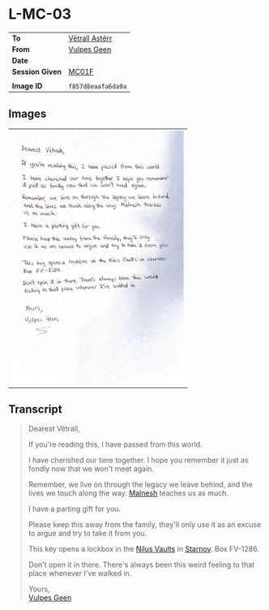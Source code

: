 # L-MC-03

|||
| --- | --- |
| **To** | [Vētrall Astérr](../characters/vetrall-asterr.md) | letter.1
| **From** | [Vulpes Geen](../characters/vulpes-geen.md) |
| **Date** | |
| **Session Given** | [MC01F](../sessions/MC01F.md) |
|||
| **Image ID** | `f857d8eaafa6da9a` |

## Images

||
|:---:|
| <img src="https://raw.githubusercontent.com/jesskelsall/astarus-images/main/letters/f857d8eaafa6da9a.jpg" height="500" /> |

## Transcript

> Dearest Vētrall,
>
> If you're reading this, I have passed from this world.
>
> I have cherished our time together. I hope you remember it just as fondly now that we won't meet again.
>
> Remember, we live on through the legacy we leave behind, and the lives we touch along the way. [Malnesh](../gods/deities/malnesh.md) teaches us as much.
>
> I have a parting gift for you.
>
> Please keep this away from the family, they'll only use it as an excuse to argue and try to take it from you.
>
> This key opens a lockbox in the [Nilus Vaults](../places/buildings/government/nilus-vaults.md) in [Starnov](../places/cities/starnov.md). Box FV-1286.
>
> Don't open it in there. There's always been this weird feeling to that place whenever I've walked in.
>
> Yours,  
> [Vulpes Geen](../characters/vulpes-geen.md)
